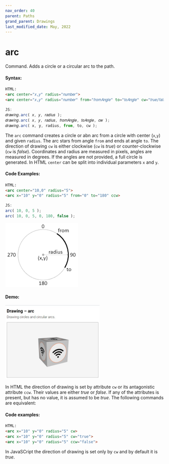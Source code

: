 ```yaml
---
nav_order: 40
parent: Paths
grand_parent: Drawings
last_modified_date: May, 2022
---
```


# arc

Command. Adds a circle оr a circular arc to the path.

#### Syntax:
```html
HTML:
<arc center="𝑥,𝑦" radius="𝑛𝑢𝑚𝑏𝑒𝑟">
<arc center="𝑥,𝑦" radius="𝑛𝑢𝑚𝑏𝑒𝑟" from="𝑓𝑟𝑜𝑚𝐴𝑛𝑔𝑙𝑒" to="𝑡𝑜𝐴𝑛𝑔𝑙𝑒" cw="𝑡𝑟𝑢𝑒/𝑓𝑎𝑙𝑠𝑒">
```

```js
JS:
𝑑𝑟𝑎𝑤𝑖𝑛𝑔.arc( 𝑥, 𝑦, 𝑟𝑎𝑑𝑖𝑢𝑠 );
𝑑𝑟𝑎𝑤𝑖𝑛𝑔.arc( 𝑥, 𝑦, 𝑟𝑎𝑑𝑖𝑢𝑠, 𝑓𝑟𝑜𝑚𝐴𝑛𝑔𝑙𝑒, 𝑡𝑜𝐴𝑛𝑔𝑙𝑒, 𝑐𝑤 );
𝑑𝑟𝑎𝑤𝑖𝑛𝑔.arc( x, y, radius, from, to, cw );
```


The `arc` command creates a circle or abn arc from a circle with center (`x`,`y`) and given
`radius`. The arc stars from angle `from` and ends at angle `to`. The direction
of drawing `cw` is either clockwise (`cw` is *true*) or counter-clockwise (`cw`
is *false*). Coordinates and radius are measured in pixels, angles are measured
in degrees. If the angles are not provided, a full circle is generated. In HTML `center` can be split into individual parameters `x` and `y`.

#### Code Examples:
```html
HTML:
<arc center="10,0" radius="5">
<arc x="10" y="0" radius="5" from="0" to="180" ccw>
```
```js
JS:
arc( 10, 0, 5 );
arc( 10, 0, 5, 0, 180, false );
```

<img src="../images/drawing-arc.png">

#### Demo:
[<kbd><img src="../../examples/snapshots/drawing-arc.jpg" width="300"></kbd>](../../examples/drawing-arc.html)

In HTML the direction of drawing is set by attribute `cw` or its antagonistic
attribute `ccw`. Their values are either *true* or *false*. If any of the
attributes is present, but has no value, it is assumed to be *true*. The
following commands are equivalent:

#### Code examples:
```html
HTML:
<arc x="10" y="0" radius="5" cw>
<arc x="10" y="0" radius="5" cw="true">
<arc x="10" y="0" radius="5" ccw="false">
```

In JavaSCript the direction of drawing is set only by `cw` and by default it is *true*.
